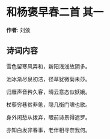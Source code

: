 # 和杨褒早春二首  其一

**作者**: 刘攽

## 诗词内容

雪色留寒风弄和，新阳浅浅故阴多。

池冰渐尽泉初洁，径草犹微菊未莎。

归雁声音矜久客，晴云意态似妖娥。

杖藜穷巷贫非惫，隠几衡门啸也歌。

身外闲愁从拨弃，眼前诗景得遮罗。

亦知白发非春事，老伴相寻奈我何。

